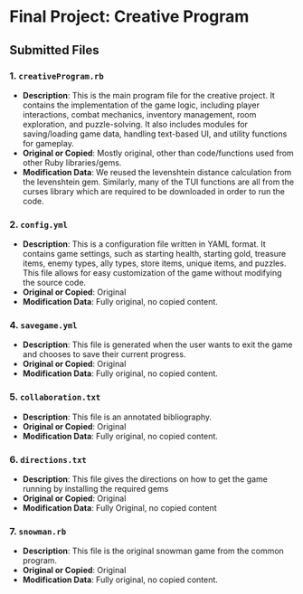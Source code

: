# Final Project: Creative Program

## Submitted Files

### 1. `creativeProgram.rb`
- **Description**: This is the main program file for the creative project. It contains the implementation of the game logic, including player interactions, combat mechanics, inventory management, room exploration, and puzzle-solving. It also includes modules for saving/loading game data, handling text-based UI, and utility functions for gameplay.
- **Original or Copied**: Mostly original, other than code/functions used from other Ruby libraries/gems.
- **Modification Data**: We reused the levenshtein distance calculation from the levenshtein gem. Similarly, many of the TUI functions are all from the curses library which are required to be downloaded in order to run the code.

### 2. `config.yml`
- **Description**: This is a configuration file written in YAML format. It contains game settings, such as starting health, starting gold, treasure items, enemy types, ally types, store items, unique items, and puzzles. This file allows for easy customization of the game without modifying the source code.
- **Original or Copied**: Original
- **Modification Data**: Fully original, no copied content.

### 4. `savegame.yml`
- **Description**: This file is generated when the user wants to exit the game and chooses to save their current progress.
- **Original or Copied**: Original
- **Modification Data**: Fully original, no copied content.

### 5. `collaboration.txt`
- **Description**: This file is an annotated bibliography.
- **Original or Copied**: Original
- **Modification Data**: Fully original, no copied content.

### 6. `directions.txt`
- **Description**: This file gives the directions on how to get the game running by installing the required gems
- **Original or Copied**: Original
- **Modification Data**: Fully Original, no copied content


### 7. `snowman.rb`
- **Description**: This file is the original snowman game from the common program.
- **Original or Copied**: Original
- **Modification Data**: Fully original, no copied content.

  

